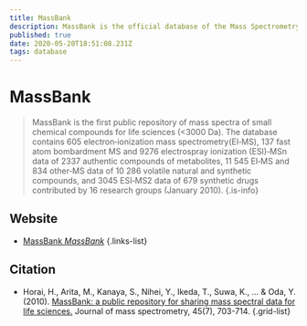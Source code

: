 ```yaml
---
title: MassBank
description: MassBank is the official database of the Mass Spectrometry Society of Japan.
published: true
date: 2020-05-20T18:51:08.231Z
tags: database
---
```


# MassBank

> MassBank is the first public repository of mass spectra of small chemical compounds for life sciences (<3000 Da). The database contains 605 electron‐ionization mass spectrometry(EI‐MS), 137 fast atom bombardment MS and 9276 electrospray ionization (ESI)‐MSn data of 2337 authentic compounds of metabolites, 11 545 EI‐MS and 834 other‐MS data of 10 286 volatile natural and synthetic compounds, and 3045 ESI‐MS2 data of 679 synthetic drugs contributed by 16 research groups (January 2010).
{.is-info}

 

## Website 

- [MassBank *MassBank*](http://www.massbank.jp/Index)
 {.links-list}

## Citation 

- Horai, H., Arita, M., Kanaya, S., Nihei, Y., Ikeda, T., Suwa, K., ... & Oda, Y. (2010). [MassBank: a public repository for sharing mass spectral data for life sciences.](https://onlinelibrary.wiley.com/doi/abs/10.1002/jms.1777) Journal of mass spectrometry, 45(7), 703-714.
{.grid-list}